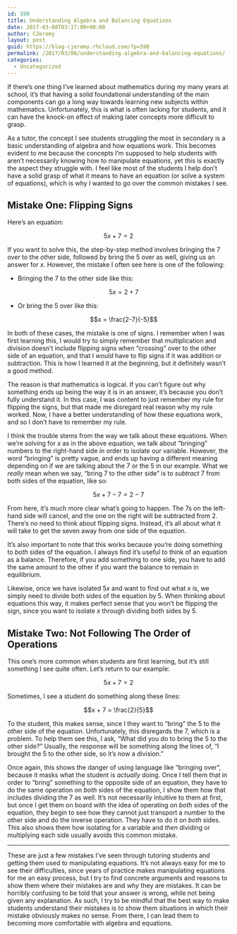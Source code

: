 ```yaml
---
id: 590
title: Understanding Algebra and Balancing Equations
date: 2017-03-08T03:17:00+00:00
author: CJeremy
layout: post
guid: https://blog-cjeremy.rhcloud.com/?p=590
permalink: /2017/03/08/understanding-algebra-and-balancing-equations/
categories:
  - Uncategorized
---
```

If there&#8217;s one thing I&#8217;ve learned about mathematics during my many years at school, it&#8217;s that having a solid foundational understanding of the main components can go a long way towards learning new subjects within mathematics. Unfortunately, this is what is often lacking for students, and it can have the knock-on effect of making later concepts more difficult to grasp.

As a tutor, the concept I see students struggling the most in secondary is a basic understanding of algebra and how equations work. This becomes evident to me because the concepts I&#8217;m supposed to help students with aren&#8217;t necessarily knowing how to manipulate equations, yet this is exactly the aspect they struggle with. I feel like most of the students I help don&#8217;t have a solid grasp of what it means to have an equation (or solve a system of equations), which is why I wanted to go over the common mistakes I see.

## Mistake One: Flipping Signs

Here&#8217;s an equation:

$$5x+7=2$$

If you want to solve this, the step-by-step method involves bringing the 7 over to the other side, followed by bring the 5 over as well, giving us an answer for $x$. However, the mistake I often see here is one of the following:

  * Bringing the 7 to the other side like this:
  
    $$5x = 2 + 7$$
  * Or bring the 5 over like this:
  
    $$x = \frac{2-7}{-5}$$

In both of these cases, the mistake is one of signs. I remember when I was first learning this, I would try to simply remember that multiplication and division doesn&#8217;t include flipping signs when &#8220;crossing&#8221; over to the other side of an equation, and that I _would_ have to flip signs if it was addition or subtraction. This is how I learned it at the beginning, but it definitely wasn&#8217;t a good method.

The reason is that mathematics is logical. If you can&#8217;t figure out why something ends up being the way it is in an answer, it&#8217;s because you don&#8217;t fully understand it. In this case, I was content to just remember my rule for flipping the signs, but that made me disregard real reason why my rule worked. Now, I have a better understanding of how these equations work, and so I don&#8217;t have to remember my rule.

I think the trouble stems from the way we talk about these equations. When we&#8217;re solving for $x$ as in the above equation, we talk about &#8220;bringing&#8221; numbers to the right-hand side in order to isolate our variable. However, the word &#8220;bringing&#8221; is pretty vague, and ends up having a different meaning depending on if we are talking about the 7 or the 5 in our example. What we _really_ mean when we say, &#8220;bring 7 to the other side&#8221; is to _subtract_ 7 from both sides of the equation, like so:

$$5x + 7 - 7 = 2 - 7$$

From here, it&#8217;s much more clear what&#8217;s going to happen. The 7s on the left-hand side will cancel, and the one on the right will be subtracted from 2. There&#8217;s no need to think about flipping signs. Instead, it&#8217;s all about what it will take to get the seven away from one side of the equation.

It&#8217;s also important to note that this works because you&#8217;re doing something to _both_ sides of the equation. I always find it&#8217;s useful to think of an equation as a balance. Therefore, if you add something to one side, you have to add the same amount to the other if you want the balance to remain in equilibrium.

Likewise, once we have isolated $5x$ and want to find out what $x$ is, we simply need to divide both sides of the equation by 5. When thinking about equations this way, it makes perfect sense that you won&#8217;t be flipping the sign, since you want to isolate $x$ through dividing both sides by 5.

## Mistake Two: Not Following The Order of Operations

This one&#8217;s more common when students are first learning, but it&#8217;s still something I see quite often. Let&#8217;s return to our example:

$$5x + 7 = 2$$

Sometimes, I see a student do something along these lines:

$$x + 7 = \frac{2}{5}$$

To the student, this makes sense, since I they want to &#8220;bring&#8221; the 5 to the other side of the equation. Unfortunately, this disregards the 7, which is a problem. To help them see this, I ask, &#8220;What did you do to bring the 5 to the other side?&#8221; Usually, the response will be something along the lines of, &#8220;I brought the 5 to the other side, so it&#8217;s now a division.&#8221;

Once again, this shows the danger of using language like &#8220;bringing over&#8221;, because it masks what the student is _actually_ doing. Once I tell them that in order to &#8220;bring&#8221; something to the opposite side of an equation, they have to do the same operation on _both_ sides of the equation, I show them how that includes dividing the 7 as well. It&#8217;s not necessarily intuitive to them at first, but once I get them on board with the idea of operating on _both_ sides of the equation, they begin to see how they cannot just transport a number to the other side and do the inverse operation. They have to do it on _both_ sides. This also shows them how isolating for a variable and _then_ dividing or multiplying each side usually avoids this common mistake.

* * *

These are just a few mistakes I&#8217;ve seen through tutoring students and getting them used to manipulating equations. It&#8217;s not always easy for me to see their difficulties, since years of practice makes manipulating equations for me an easy process, but I try to find concrete arguments and reasons to show them where their mistakes are and _why_ they are mistakes. It can be horribly confusing to be told that your answer is wrong, while not being given any explanation. As such, I try to be mindful that the best way to make students understand their mistakes is to show them situations in which their mistake obviously makes no sense. From there, I can lead them to becoming more comfortable with algebra and equations.
